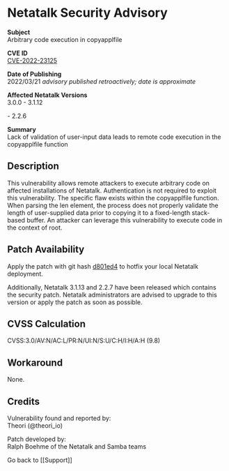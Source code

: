 # Netatalk Security Advisory

**Subject**  
Arbitrary code execution in copyapplfile

**CVE ID**  
[CVE-2022-23125](https://www.cve.org/CVERecord?id=CVE-2022-23125)

**Date of Publishing**  
2022/03/21 *advisory published retroactively; date is approximate*

**Affected Netatalk Versions**  
3.0.0 - 3.1.12

\- 2.2.6

**Summary**  
Lack of validation of user-input data leads to remote code execution in
the copyapplfile function

## Description

This vulnerability allows remote attackers to execute arbitrary code on
affected installations of Netatalk. Authentication is not required to
exploit this vulnerability. The specific flaw exists within the
copyapplfile function. When parsing the len element, the process does
not properly validate the length of user-supplied data prior to copying
it to a fixed-length stack-based buffer. An attacker can leverage this
vulnerability to execute code in the context of root.

## Patch Availability

Apply the patch with git hash
[d801ed4](https://github.com/Netatalk/netatalk/commit/d801ed421800bcd5df9045f7327c92cd4fc944aa.diff)
to hotfix your local Netatalk deployment.

Additionally, Netatalk 3.1.13 and 2.2.7 have been released which
contains the security patch. Netatalk administrators are advised to
upgrade to this version or apply the patch as soon as possible.

## CVSS Calculation

CVSS:3.0/AV:N/AC:L/PR:N/UI:N/S:U/C:H/I:H/A:H (9.8)

## Workaround

None.

## Credits

Vulnerability found and reported by:  
Theori (@theori_io)

Patch developed by:  
Ralph Boehme of the Netatalk and Samba teams

Go back to [[Support]]
